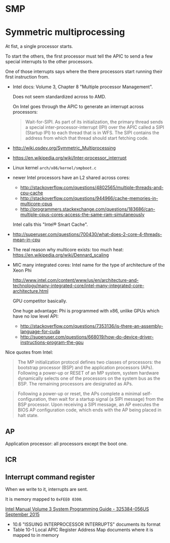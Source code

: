 # SMP

# Symmetric multiprocessing

At fist, a single processor starts.

To start the others, the first processor must tell the APIC to send a few special interrupts to the other processors.

One of those interrupts says where the there processors start running their first instruction from.

-   Intel docs: Volume 3, Chapter 8 "Multiple processor Management".

    Does not seem standardized across to AMD.

    On Intel goes through the APIC to generate an interrupt across processors:

    > Wait-for-SIPI. As part of its initialization, the primary thread sends a special inter-processor-interrupt (IPI) over the APIC called a SIPI (Startup IPI) to each thread that is in WFS. The SIPI contains the address from which that thread should start fetching code.

-   <http://wiki.osdev.org/Symmetric_Multiprocessing>

-   <https://en.wikipedia.org/wiki/Inter-processor_interrupt>

-   Linux kernel `arch/x86/kernel/smpboot.c`

-   newer Intel processors have an L2 shared across cores:

    - http://stackoverflow.com/questions/4802565/multiple-threads-and-cpu-cache
    - http://stackoverflow.com/questions/944966/cache-memories-in-multicore-cpus
    - http://programmers.stackexchange.com/questions/183686/can-multiple-cpus-cores-access-the-same-ram-simutaneously

    Intel calls this "Intel® Smart Cache".

-   http://superuser.com/questions/700430/what-does-2-core-4-threads-mean-in-cpu

-   The real reason why multicore exists: too much heat: https://en.wikipedia.org/wiki/Dennard_scaling

-   MIC many integrated cores: Intel name for the type of architecture of the Xeon Phi

    http://www.intel.com/content/www/us/en/architecture-and-technology/many-integrated-core/intel-many-integrated-core-architecture.html

    GPU competitor basically.

    One huge advantage: Phi is programmed with x86, unlike GPUs which have no low level API:

    - <http://stackoverflow.com/questions/7353136/is-there-an-assembly-language-for-cuda>
    - <http://superuser.com/questions/668019/how-do-device-driver-instructions-program-the-gpu>

Nice quotes from Intel:

> The MP initialization protocol defines two classes of processors: the bootstrap processor (BSP) and the application
processors (APs). Following a power-up or RESET of an MP system, system hardware dynamically selects one of the
processors on the system bus as the BSP. The remaining processors are designated as APs.

> Following a power-up or reset, the APs complete a minimal self-configuration, then wait for a startup signal (a SIPI
message) from the BSP processor. Upon receiving a SIPI message, an AP executes the BIOS AP configuration code,
which ends with the AP being placed in halt state.

## AP

Application processor: all processors except the boot one.

## ICR

## Interrupt command register

When we write to it, interrupts are sent.

It is memory mapped to `0xFEE0 0300`.

[Intel Manual Volume 3 System Programming Guide - 325384-056US September 2015](https://web.archive.org/web/20151025081259/http://www.intel.com/content/dam/www/public/us/en/documents/manuals/64-ia-32-architectures-software-developer-system-programming-manual-325384.pdf)

- 10.6 "ISSUING INTERPROCESSOR INTERRUPTS" documents its format
- Table 10-1 Local APIC Register Address Map documents where it is mapped to in memory
